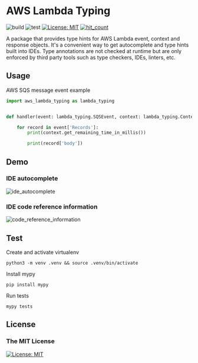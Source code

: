 # AWS Lambda Typing

![build](https://github.com/MousaZeidBaker/aws-lambda-typing/workflows/Build%20and%20Publish/badge.svg)
![test](https://github.com/MousaZeidBaker/aws-lambda-typing/workflows/Test/badge.svg)
[![License: MIT](https://img.shields.io/badge/License-MIT-yellow.svg)](LICENSE)
[![hit_count](http://hits.dwyl.com/MousaZeidBaker/aws-lambda-typing.svg)](http://hits.dwyl.com/MousaZeidBaker/aws-lambda-typing)

A package that provides type hints for AWS Lambda event, context and response
objects. It's a convenient way to get autocomplete and type hints built into
IDEs. Type annotations are not checked at runtime but are only enforced by
third party tools such as type checkers, IDEs, linters, etc.

## Usage
AWS SQS message event example

```python
import aws_lambda_typing as lambda_typing


def handler(event: lambda_typing.SQSEvent, context: lambda_typing.Context) -> None:

    for record in event['Records']:
        print(context.get_remaining_time_in_millis())

        print(record['body'])
```

## Demo
### IDE autocomplete
![ide_autocomplete](https://raw.githubusercontent.com/MousaZeidBaker/aws-lambda-typing/initial_branch/media/ide_autocomplete.gif)

### IDE code reference information
![code_reference_information](https://raw.githubusercontent.com/MousaZeidBaker/aws-lambda-typing/initial_branch/media/code_reference_information.gif)

## Test
Create and activate virtualenv

`python3 -m venv .venv && source .venv/bin/activate`

Install mypy

`pip install mypy`

Run tests

`mypy tests`

## License
### The MIT License
[![License: MIT](https://img.shields.io/badge/License-MIT-yellow.svg)](LICENSE)
